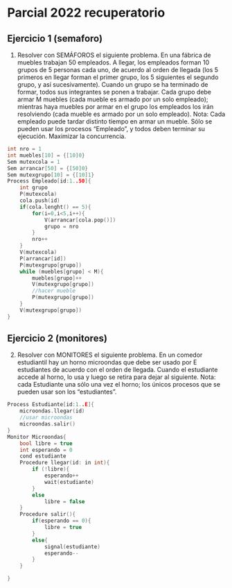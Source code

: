# Parcial 2022 recuperatorio
## Ejercicio 1 (semaforo)
1. Resolver con SEMÁFOROS el siguiente problema. En una fábrica de muebles trabajan 50 empleados. A llegar, los empleados
forman 10 grupos de 5 personas cada uno, de acuerdo al orden de llegada (los 5 primeros en llegar forman el primer grupo, los 5
siguientes el segundo grupo, y así sucesivamente). Cuando un grupo se ha terminado de formar, todos sus integrantes se ponen a
trabajar. Cada grupo debe armar M muebles (cada mueble es armado por un solo empleado); mientras haya muebles por armar en
el grupo los empleados los irán resolviendo (cada mueble es armado por un solo empleado). Nota: Cada empleado puede tardar
distinto tiempo en armar un mueble. Sólo se pueden usar los procesos “Empleado”, y todos deben terminar su ejecución.
Maximizar la concurrencia.
```cpp
int nro = 1
int muebles[10] = {[10]0}
Sem mutexcola = 1
Sem arrancar[50] = {[50]0}
Sem mutexgrupo[10] = {[10]1}
Process Empleado[id:1..50]{
    int grupo
    P(mutexcola)
    cola.push(id)
    if(cola.lenght() == 5){
        for(i=0,i<5,i++){
            V(arrancar[cola.pop()])
            grupo = nro
        }
        nro++
    }
    V(mutexcola)
    P(arrancar[id])
    P(mutexgrupo[grupo])
    while (muebles[grupo] < M){
        muebles[grupo]++
        V(mutexgrupo[grupo])
        //hacer mueble
        P(mutexgrupo[grupo])
    }
    V(mutexgrupo[grupo])
}
```
## Ejercicio 2 (monitores)
2. Resolver con MONITORES el siguiente problema. En un comedor estudiantil hay un horno microondas que debe ser usado por E
estudiantes de acuerdo con el orden de llegada. Cuando el estudiante accede al horno, lo usa y luego se retira para dejar al
siguiente. Nota: cada Estudiante una sólo una vez el horno; los únicos procesos que se pueden usar son los “estudiantes”.
```cpp
Process Estudiante[id:1..E]{
    microondas.llegar(id)
    //usar microondas
    microondas.salir()
}
Monitor Microondas{
    bool libre = true
    int esperando = 0
    cond estudiante
    Procedure llegar(id: in int){
        if (!libre){
            esperando++
            wait(estudiante)
        }
        else
            libre = false
    }
    Procedure salir(){
        if(esperando == 0){
            libre = true
        }
        else{
            signal(estudiante)
            esperando--
        }
    }

}
```